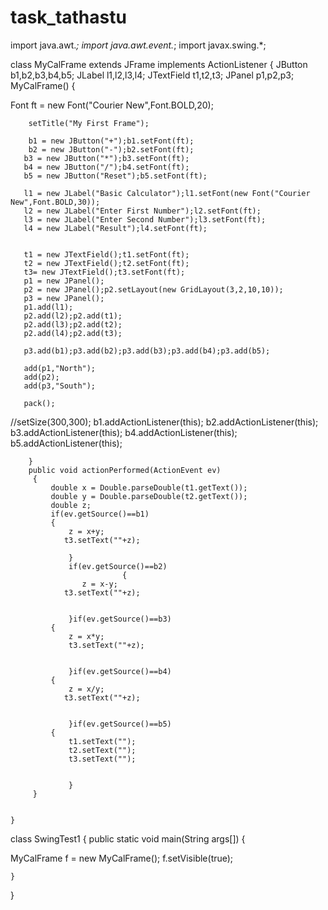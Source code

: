 # task_tathastu
import java.awt.*;
import java.awt.event.*;
import javax.swing.*;

class MyCalFrame extends JFrame implements ActionListener
{
	JButton b1,b2,b3,b4,b5;
	JLabel l1,l2,l3,l4;
	JTextField t1,t2,t3;
	JPanel p1,p2,p3;
	MyCalFrame()
	{


Font ft = new Font("Courier New",Font.BOLD,20);

		setTitle("My First Frame");

		b1 = new JButton("+");b1.setFont(ft);
		b2 = new JButton("-");b2.setFont(ft);
       b3 = new JButton("*");b3.setFont(ft);
       b4 = new JButton("/");b4.setFont(ft);
       b5 = new JButton("Reset");b5.setFont(ft);

       l1 = new JLabel("Basic Calculator");l1.setFont(new Font("Courier New",Font.BOLD,30));
       l2 = new JLabel("Enter First Number");l2.setFont(ft);
       l3 = new JLabel("Enter Second Number");l3.setFont(ft);
       l4 = new JLabel("Result");l4.setFont(ft);


       t1 = new JTextField();t1.setFont(ft);
       t2 = new JTextField();t2.setFont(ft);
       t3= new JTextField();t3.setFont(ft);
       p1 = new JPanel();
       p2 = new JPanel();p2.setLayout(new GridLayout(3,2,10,10));
       p3 = new JPanel();
       p1.add(l1);
       p2.add(l2);p2.add(t1);
       p2.add(l3);p2.add(t2);
       p2.add(l4);p2.add(t3);

       p3.add(b1);p3.add(b2);p3.add(b3);p3.add(b4);p3.add(b5);

       add(p1,"North");
       add(p2);
       add(p3,"South");

       pack();
//setSize(300,300);
 b1.addActionListener(this);
 b2.addActionListener(this);
 b3.addActionListener(this);
 b4.addActionListener(this);
 b5.addActionListener(this);





		}
		public void actionPerformed(ActionEvent ev)
		 {
			 double x = Double.parseDouble(t1.getText());
			 double y = Double.parseDouble(t2.getText());
			 double z;
			 if(ev.getSource()==b1)
			 {
				 z = x+y;
				t3.setText(""+z);

				 }
				 if(ev.getSource()==b2)
				 			 {
					z = x-y;
				t3.setText(""+z);


				 }if(ev.getSource()==b3)
			 {
				 z = x*y;
				 t3.setText(""+z);


				 }if(ev.getSource()==b4)
			 {
				 z = x/y;
				t3.setText(""+z);


				 }if(ev.getSource()==b5)
			 {
				 t1.setText("");
				 t2.setText("");
				 t3.setText("");


				 }
	     }


	}
class SwingTest1
{
public static void main(String args[])
{

MyCalFrame f = new MyCalFrame();
f.setVisible(true);


	}

}
